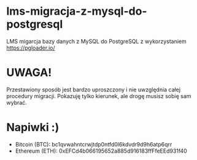 # lms-migracja-z-mysql-do-postgresql
LMS migarcja bazy danych z MySQL do PostgreSQL z wykorzystaniem https://pgloader.io/

# UWAGA!
Przestawiony sposób jest bardzo uproszczony i nie uwzględnia całej procedury migracji. Pokazuję tylko kierunek, ale drogę musisz sobię sam wybrać.

# Napiwki :)
* Bitcoin (BTC): bc1qvwahntcrwjtdp0ntfd0l6kdvdr9d9h6atp6qrr
* Ethereum (ETH): 0xEFCd4b066195652a885d916183ffFfeEEd931f40
